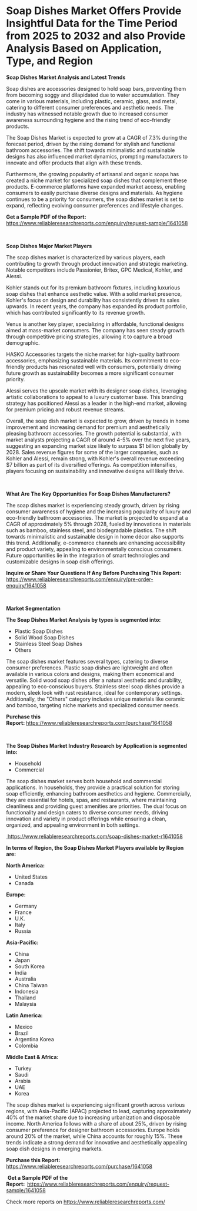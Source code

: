<p><h1>Soap Dishes Market Offers Provide Insightful Data for the Time Period from 2025 to 2032 and also Provide Analysis Based on Application, Type, and Region</h1></p><p><strong>Soap Dishes Market Analysis and Latest Trends</strong></p>
<p><p>Soap dishes are accessories designed to hold soap bars, preventing them from becoming soggy and dilapidated due to water accumulation. They come in various materials, including plastic, ceramic, glass, and metal, catering to different consumer preferences and aesthetic needs. The industry has witnessed notable growth due to increased consumer awareness surrounding hygiene and the rising trend of eco-friendly products. </p><p>The Soap Dishes Market is expected to grow at a CAGR of 7.3% during the forecast period, driven by the rising demand for stylish and functional bathroom accessories. The shift towards minimalistic and sustainable designs has also influenced market dynamics, prompting manufacturers to innovate and offer products that align with these trends. </p><p>Furthermore, the growing popularity of artisanal and organic soaps has created a niche market for specialized soap dishes that complement these products. E-commerce platforms have expanded market access, enabling consumers to easily purchase diverse designs and materials. As hygiene continues to be a priority for consumers, the soap dishes market is set to expand, reflecting evolving consumer preferences and lifestyle changes.</p></p>
<p><strong>Get a Sample PDF of the Report:&nbsp;</strong> <a href="https://www.reliableresearchreports.com/enquiry/request-sample/1641058?utm_campaign=3446&utm_medium=2&utm_source=Github&utm_content=ia&utm_term=05042025&utm_id=soap-dishes">https://www.reliableresearchreports.com/enquiry/request-sample/1641058</a></p>
<p>&nbsp;</p>
<p><strong>Soap Dishes Major Market Players</strong></p>
<p><p>The soap dishes market is characterized by various players, each contributing to growth through product innovation and strategic marketing. Notable competitors include Passionier, Britex, GPC Medical, Kohler, and Alessi.</p><p>Kohler stands out for its premium bathroom fixtures, including luxurious soap dishes that enhance aesthetic value. With a solid market presence, Kohler's focus on design and durability has consistently driven its sales upwards. In recent years, the company has expanded its product portfolio, which has contributed significantly to its revenue growth.</p><p>Venus is another key player, specializing in affordable, functional designs aimed at mass-market consumers. The company has seen steady growth through competitive pricing strategies, allowing it to capture a broad demographic.</p><p>HASKO Accessories targets the niche market for high-quality bathroom accessories, emphasizing sustainable materials. Its commitment to eco-friendly products has resonated well with consumers, potentially driving future growth as sustainability becomes a more significant consumer priority.</p><p>Alessi serves the upscale market with its designer soap dishes, leveraging artistic collaborations to appeal to a luxury customer base. This branding strategy has positioned Alessi as a leader in the high-end market, allowing for premium pricing and robust revenue streams.</p><p>Overall, the soap dish market is expected to grow, driven by trends in home improvement and increasing demand for premium and aesthetically pleasing bathroom accessories. The growth potential is substantial, with market analysts projecting a CAGR of around 4-5% over the next five years, suggesting an expanding market size likely to surpass $1 billion globally by 2028. Sales revenue figures for some of the larger companies, such as Kohler and Alessi, remain strong, with Kohler's overall revenue exceeding $7 billion as part of its diversified offerings. As competition intensifies, players focusing on sustainability and innovative designs will likely thrive.</p></p>
<p>&nbsp;</p>
<p><strong>What Are The Key Opportunities For Soap Dishes Manufacturers?</strong></p>
<p><p>The soap dishes market is experiencing steady growth, driven by rising consumer awareness of hygiene and the increasing popularity of luxury and eco-friendly bathroom accessories. The market is projected to expand at a CAGR of approximately 5% through 2028, fueled by innovations in materials such as bamboo, stainless steel, and biodegradable plastics. The shift towards minimalistic and sustainable design in home décor also supports this trend. Additionally, e-commerce channels are enhancing accessibility and product variety, appealing to environmentally conscious consumers. Future opportunities lie in the integration of smart technologies and customizable designs in soap dish offerings.</p></p>
<p><strong>Inquire or Share Your Questions If Any Before Purchasing This Report:</strong> <a href="https://www.reliableresearchreports.com/enquiry/pre-order-enquiry/1641058?utm_campaign=3446&utm_medium=2&utm_source=Github&utm_content=ia&utm_term=05042025&utm_id=soap-dishes">https://www.reliableresearchreports.com/enquiry/pre-order-enquiry/1641058</a></p>
<p>&nbsp;</p>
<p><strong>Market Segmentation</strong></p>
<p><strong>The Soap Dishes Market Analysis by types is segmented into:</strong></p>
<p><ul><li>Plastic Soap Dishes</li><li>Solid Wood Soap Dishes</li><li>Stainless Steel Soap Dishes</li><li>Others</li></ul></p>
<p><p>The soap dishes market features several types, catering to diverse consumer preferences. Plastic soap dishes are lightweight and often available in various colors and designs, making them economical and versatile. Solid wood soap dishes offer a natural aesthetic and durability, appealing to eco-conscious buyers. Stainless steel soap dishes provide a modern, sleek look with rust resistance, ideal for contemporary settings. Additionally, the "Others" category includes unique materials like ceramic and bamboo, targeting niche markets and specialized consumer needs.</p></p>
<p><strong>Purchase this Report:&nbsp;</strong><a href="https://www.reliableresearchreports.com/purchase/1641058?utm_campaign=3446&utm_medium=2&utm_source=Github&utm_content=ia&utm_term=05042025&utm_id=soap-dishes">https://www.reliableresearchreports.com/purchase/1641058</a></p>
<p>&nbsp;</p>
<p><strong>The Soap Dishes Market Industry Research by Application is segmented into:</strong></p>
<p><ul><li>Household</li><li>Commercial</li></ul></p>
<p><p>The soap dishes market serves both household and commercial applications. In households, they provide a practical solution for storing soap efficiently, enhancing bathroom aesthetics and hygiene. Commercially, they are essential for hotels, spas, and restaurants, where maintaining cleanliness and providing guest amenities are priorities. The dual focus on functionality and design caters to diverse consumer needs, driving innovation and variety in product offerings while ensuring a clean, organized, and appealing environment in both settings.</p></p>
<p><a href="https://www.reliableresearchreports.com/soap-dishes-market-r1641058?utm_campaign=3446&utm_medium=2&utm_source=Github&utm_content=ia&utm_term=05042025&utm_id=soap-dishes">&nbsp;https://www.reliableresearchreports.com/soap-dishes-market-r1641058</a></p>
<p><strong>In terms of Region, the Soap Dishes Market Players available by Region are:</strong></p>
<p>
    <p> <strong> North America: </strong>
        <ul>
            <li>United States</li>
            <li>Canada</li>
        </ul>
        </p> 
    <p> <strong> Europe: </strong>
        <ul>
            <li>Germany</li>
            <li>France</li>
            <li>U.K.</li>
            <li>Italy</li>
            <li>Russia</li>
        </ul>
        </p> 
    <p> <strong> Asia-Pacific: </strong>
        <ul>
            <li>China</li>
            <li>Japan</li>
            <li>South Korea</li>
            <li>India</li>
            <li>Australia</li>
            <li>China Taiwan</li>
            <li>Indonesia</li>
            <li>Thailand</li>
            <li>Malaysia</li>
        </ul>
        </p> 
    <p> <strong> Latin America: </strong>
        <ul>
            <li>Mexico</li>
            <li>Brazil</li>
            <li>Argentina Korea</li>
            <li>Colombia</li>
        </ul>
        </p> 
    <p> <strong> Middle East & Africa: </strong>
        <ul>
            <li>Turkey</li>
            <li>Saudi</li>
            <li>Arabia</li>
            <li>UAE</li>
            <li>Korea</li>
        </ul>
    </p>
    </p>
<p><p>The soap dishes market is experiencing significant growth across various regions, with Asia-Pacific (APAC) projected to lead, capturing approximately 40% of the market share due to increasing urbanization and disposable income. North America follows with a share of about 25%, driven by rising consumer preference for designer bathroom accessories. Europe holds around 20% of the market, while China accounts for roughly 15%. These trends indicate a strong demand for innovative and aesthetically appealing soap dish designs in emerging markets.</p></p>
<p><strong>Purchase this Report: </strong><a href="https://www.reliableresearchreports.com/purchase/1641058?utm_campaign=3446&utm_medium=2&utm_source=Github&utm_content=ia&utm_term=05042025&utm_id=soap-dishes">https://www.reliableresearchreports.com/purchase/1641058</a></p>
<p>&nbsp;<strong>Get a Sample PDF of the Report:&nbsp;&nbsp;</strong><a href="https://www.reliableresearchreports.com/enquiry/request-sample/1641058?utm_campaign=3446&utm_medium=2&utm_source=Github&utm_content=ia&utm_term=05042025&utm_id=soap-dishes">https://www.reliableresearchreports.com/enquiry/request-sample/1641058</a></p>
<p><strong></strong></p>
<p>Check more reports on <a href="https://www.reliableresearchreports.com/?utm_campaign=3446&utm_medium=2&utm_source=Github&utm_content=ia&utm_term=05042025&utm_id=soap-dishes">https://www.reliableresearchreports.com/</a></p>